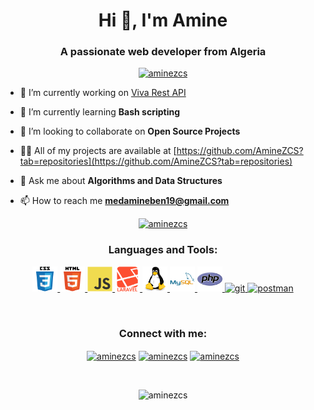 <h1 align="center">Hi 👋, I'm Amine</h1>
<h3 align="center">A passionate web developer from Algeria</h3>


<p align="center"> <a href="https://github.com/ryo-ma/github-profile-trophy"><img src="https://github-profile-trophy.vercel.app/?username=aminezcs" alt="aminezcs" /></a> </p>



- 🔭 I’m currently working on [Viva Rest API](https://github.com/AmineZCS/ntic-viva/)

- 🌱 I’m currently learning **Bash scripting**

- 👯 I’m looking to collaborate on **Open Source Projects**

- 👨‍💻 All of my projects are available at [https://github.com/AmineZCS?tab=repositories](https://github.com/AmineZCS?tab=repositories)

- 💬 Ask me about **Algorithms and Data Structures**

- 📫 How to reach me **medamineben19@gmail.com**
<p align="center"> <a href="https://twitter.com/aminezcs" target="blank"><img src="https://img.shields.io/twitter/follow/aminezcs?logo=twitter&style=for-the-badge" alt="aminezcs" /></a> </p>


<h3 align="center">Languages and Tools:</h3>
<p align="center"> <a href="https://www.w3schools.com/css/" target="_blank" rel="noreferrer"> <img src="https://raw.githubusercontent.com/devicons/devicon/master/icons/css3/css3-original-wordmark.svg" alt="css3" width="40" height="40"/> </a>  <a href="https://www.w3.org/html/" target="_blank" rel="noreferrer"> <img src="https://raw.githubusercontent.com/devicons/devicon/master/icons/html5/html5-original-wordmark.svg" alt="html5" width="40" height="40"/> </a> <a href="https://developer.mozilla.org/en-US/docs/Web/JavaScript" target="_blank" rel="noreferrer"> <img src="https://raw.githubusercontent.com/devicons/devicon/master/icons/javascript/javascript-original.svg" alt="javascript" width="40" height="40"/> </a> <a href="https://laravel.com/" target="_blank" rel="noreferrer"> <img src="https://raw.githubusercontent.com/devicons/devicon/master/icons/laravel/laravel-plain-wordmark.svg" alt="laravel" width="40" height="40"/> </a> <a href="https://www.linux.org/" target="_blank" rel="noreferrer"> <img src="https://raw.githubusercontent.com/devicons/devicon/master/icons/linux/linux-original.svg" alt="linux" width="40" height="40"/> </a> <a href="https://www.mysql.com/" target="_blank" rel="noreferrer"> <img src="https://raw.githubusercontent.com/devicons/devicon/master/icons/mysql/mysql-original-wordmark.svg" alt="mysql" width="40" height="40"/> </a> <a href="https://www.php.net" target="_blank" rel="noreferrer"> <img src="https://raw.githubusercontent.com/devicons/devicon/master/icons/php/php-original.svg" alt="php" width="40" height="40"/> </a> <a href="https://git-scm.com/" target="_blank" rel="noreferrer"> <img src="https://www.vectorlogo.zone/logos/git-scm/git-scm-icon.svg" alt="git" width="40" height="40"/> </a> <a href="https://postman.com" target="_blank" rel="noreferrer"> <img src="https://www.vectorlogo.zone/logos/getpostman/getpostman-icon.svg" alt="postman" width="40" height="40"/> </a> </p>
<br>
<h3 align="center">Connect with me:</h3>
<p align="center">
<a href="https://twitter.com/aminezcs" target="blank"><img align="center" src="https://raw.githubusercontent.com/rahuldkjain/github-profile-readme-generator/master/src/images/icons/Social/twitter.svg" alt="aminezcs" height="30" width="40" /></a>
<a href="https://linkedin.com/in/aminezcs" target="blank"><img align="center" src="https://raw.githubusercontent.com/rahuldkjain/github-profile-readme-generator/master/src/images/icons/Social/linked-in-alt.svg" alt="aminezcs" height="30" width="40" /></a>
<a href="https://fb.com/aminezcs" target="blank"><img align="center" src="https://raw.githubusercontent.com/rahuldkjain/github-profile-readme-generator/master/src/images/icons/Social/facebook.svg" alt="aminezcs" height="30" width="40" /></a>
</p>
<br>

<p align="center"> <img src="https://komarev.com/ghpvc/?username=aminezcs&label=Profile%20views&color=0e75b6&style=flat" alt="aminezcs" /> </p>
<!--
<p align="center"> <img align="center" src="https://github-readme-stats.vercel.app/api/top-langs?username=aminezcs&show_icons=true&locale=en&layout=compact" alt="aminezcs" /></p>
<br>
<p align="center">&nbsp;<img align="center" src="https://github-readme-stats.vercel.app/api?username=aminezcs&show_icons=true&locale=en" alt="aminezcs" /></p>/-->
